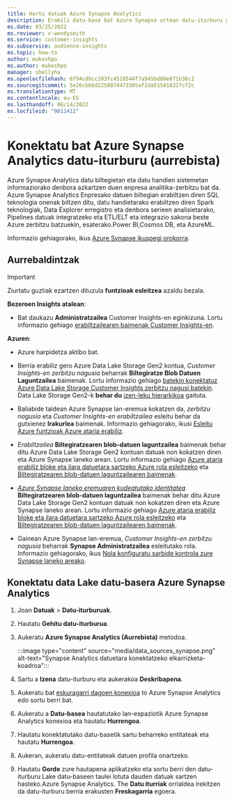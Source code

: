 ```yaml
---
title: Hartu datuak Azure Synapse Analytics
description: Erabili datu-base bat Azure Synapse urtean datu-iturburu gisa Dynamics 365 Customer Insights.
ms.date: 03/25/2022
ms.reviewer: v-wendysmith
ms.service: customer-insights
ms.subservice: audience-insights
ms.topic: how-to
author: mukeshpo
ms.author: mukeshpo
manager: shellyha
ms.openlocfilehash: 6f94cdbcc203fc4518544f7a945bd80e871b36c1
ms.sourcegitcommit: 5e26cbb6d2258074471505af2da515818327cf2c
ms.translationtype: MT
ms.contentlocale: eu-ES
ms.lasthandoff: 06/14/2022
ms.locfileid: "9011412"
---
```

# <a name="connect-an-azure-synapse-analytics-data-source-preview"></a>Konektatu bat Azure Synapse Analytics datu-iturburu (aurrebista)

Azure Synapse Analytics datu biltegietan eta datu handien sistemetan informaziorako denbora azkartzen duen enpresa analitika-zerbitzu bat da. Azure Synapse Analytics Enpresako datuen biltegian erabiltzen diren SQL teknologia onenak biltzen ditu, datu handietarako erabiltzen diren Spark teknologiak, Data Explorer erregistro eta denbora serieen analisietarako, Pipelines datuak integratzeko eta ETL/ELT eta integrazio sakona beste Azure zerbitzu batzuekin, esaterako.Power BI,Cosmos DB, eta AzureML.

Informazio gehiagorako, ikus [Azure Synapse ikuspegi orokorra](/azure/synapse-analytics/overview-what-is).

## <a name="prerequisites"></a>Aurrebaldintzak

> [!IMPORTANT]
> Ziurtatu guztiak ezartzen dituzula **funtzioak esleitzea** azaldu bezala.  

**Bezeroen Insights atalean**:

* Bat daukazu **Administratzailea** Customer Insights-en eginkizuna. Lortu informazio gehiago [erabiltzailearen baimenak Customer Insights-en](permissions.md#assign-roles-and-permissions).

**Azuren**:

- Azure harpidetza aktibo bat.

- Berria erabiliz gero Azure Data Lake Storage Gen2 kontua, *Customer Insights-en zerbitzu nagusia* beharrak **Biltegiratze Blob Datuen Laguntzailea** baimenak. Lortu informazio gehiago [batekin konektatuz Azure Data Lake Storage Customer Insights zerbitzu nagusi batekin](connect-service-principal.md). Data Lake Storage Gen2-k **behar du** [izen-leku hierarkikoa](/azure/storage/blobs/data-lake-storage-namespace) gaituta.

- Baliabide taldean Azure Synapse lan-eremua kokatzen da, *zerbitzu nagusia* eta *Customer Insights-en erabiltzailea* esleitu behar da gutxienez **Irakurlea** baimenak. Informazio gehiagorako, ikusi [Esleitu Azure funtzioak Azure ataria erabiliz](/azure/role-based-access-control/role-assignments-portal).

- *Erabiltzailea* **Biltegiratzearen blob-datuen laguntzailea** baimenak behar ditu Azure Data Lake Storage Gen2 kontuan datuak non kokatzen diren eta Azure Synapse laneko arean. Lortu informazio gehiago [Azure ataria erabiliz bloke eta ilara datuetara sartzeko Azure rola esleitzeko](/azure/storage/common/storage-auth-aad-rbac-portal) eta [Biltegiratzearen blob-datuen laguntzailearen baimenak](/azure/role-based-access-control/built-in-roles#storage-blob-data-contributor).

- *[Azure Synapse laneko eremuaren kudeatutako identitatea](/azure/synapse-analytics/security/synapse-workspace-managed-identity)* **Biltegiratzearen blob-datuen laguntzailea** baimenak behar ditu Azure Data Lake Storage Gen2 kontuan datuak non kokatzen diren eta Azure Synapse laneko arean. Lortu informazio gehiago [Azure ataria erabiliz bloke eta ilara datuetara sartzeko Azure rola esleitzeko](/azure/storage/common/storage-auth-aad-rbac-portal) eta [Biltegiratzearen blob-datuen laguntzailearen baimenak](/azure/role-based-access-control/built-in-roles#storage-blob-data-contributor).

- Gainean Azure Synapse lan-eremua, *Customer Insights-en zerbitzu nagusia* beharrak **Synapse Administratzailea** esleitutako rola. Informazio gehiagorako, ikus [Nola konfiguratu sarbide kontrola zure Synapse laneko areako](/azure/synapse-analytics/security/how-to-set-up-access-control).

## <a name="connect-to-the-data-lake-database-in-azure-synapse-analytics"></a>Konektatu data Lake datu-basera Azure Synapse Analytics

1. Joan **Datuak** > **Datu-iturburuak**.

1. Hautatu **Gehitu datu-iturburua**.

1. Aukeratu **Azure Synapse Analytics (Aurrebista)** metodoa.

   :::image type="content" source="media/data_sources_synapse.png" alt-text="Synapse Analytics datuetara konektatzeko elkarrizketa-koadroa":::
  
1. Sartu a **Izena** datu-iturburu eta aukerakoa **Deskribapena**.

1. Aukeratu bat [eskuragarri dagoen konexioa](connections.md) to Azure Synapse Analytics edo sortu berri bat.

1. Aukeratu a **Datu-basea** hautatutako lan-espaziotik Azure Synapse Analytics konexioa eta hautatu **Hurrengoa**.

1. Hautatu konektatutako datu-basetik sartu beharreko entitateak eta hautatu **Hurrengoa**.

1. Aukeran, aukeratu datu-entitateak datuen profila onartzeko.

1. Hautatu **Gorde** zure hautapena aplikatzeko eta sortu berri den datu-iturburu Lake datu-baseen taulei lotuta dauden datuak sartzen hasteko.Azure Synapse Analytics. The **Datu iturriak** orrialdea irekitzen da datu-iturburu berria erakusten **Freskagarria** egoera.
